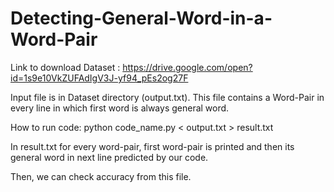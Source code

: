 # Detecting-General-Word-in-a-Word-Pair

Link to download Dataset : https://drive.google.com/open?id=1s9e10VkZUFAdIgV3J-yf94_pEs2og27F

Input file is in Dataset directory (output.txt).
This file contains a Word-Pair in every line in which first word is always general word.

How to run code:
python code_name.py < output.txt > result.txt

In result.txt for every word-pair, first word-pair is printed and then its general word in next line predicted by our code.

Then, we can check accuracy from this file.




